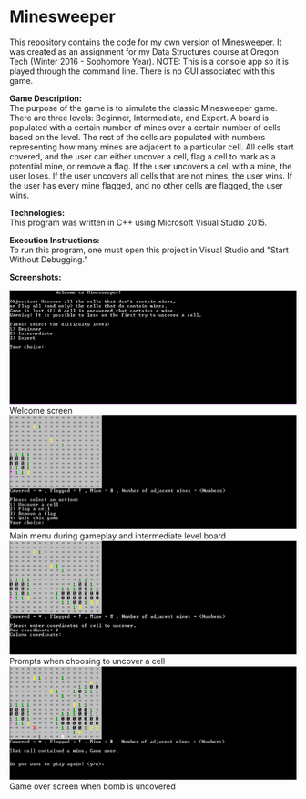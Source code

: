 # Minesweeper
This repository contains the code for my own version of Minesweeper. It was created as an assignment for my Data Structures course at Oregon Tech (Winter 2016 - Sophomore Year). NOTE: This is a console app so it is played through the command line. There is no GUI associated with this game.

<b>Game Description:</b><br />
The purpose of the game is to simulate the classic Minesweeper game. There are three levels: Beginner, Intermediate, and Expert. A board is populated with a certain number of mines over a certain number of cells based on the level. The rest of the cells are populated with numbers representing how many mines are adjacent to a particular cell. All cells start covered, and the user can either uncover a cell, flag a cell to mark as a potential mine, or remove a flag. If the user uncovers a cell with a mine, the user loses. If the user uncovers all cells that are not mines, the user wins. If the user has every mine flagged, and no other cells are flagged, the user wins.<br />

<b>Technologies:</b><br />
This program was written in C++ using Microsoft Visual Studio 2015.<br />

<b>Execution Instructions:</b><br />
To run this program, one must open this project in Visual Studio and "Start Without Debugging."<br />

<b>Screenshots:</b><br />

<img src= "/img/welcomeScreen.PNG" width="600" height="200">
<br />
Welcome screen

<img src= "/img/menuMidGame.PNG" width="600" height="200">
<br />
Main menu during gameplay and intermediate level board

<img src= "/img/chooseRowColumn.PNG" width="600" height="200">
<br />
Prompts when choosing to uncover a cell

<img src= "/img/gameOver.PNG" width="600" height="200">
<br />
Game over screen when bomb is uncovered
